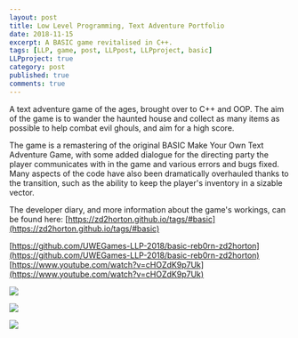 ```yaml
---
layout: post
title: Low Level Programming, Text Adventure Portfolio
date: 2018-11-15
excerpt: A BASIC game revitalised in C++.
tags: [LLP, game, post, LLPpost, LLPproject, basic]
LLPproject: true
category: post
published: true
comments: true
---
```

A text adventure game of the ages, brought over to C++ and OOP. The aim of the game is to wander the haunted house and collect as many items as possible to help combat evil ghouls, and aim for a high score.

The game is a remastering of the original BASIC Make Your Own Text Adventure Game, with some added dialogue for the directing party the player communicates with in the game and various errors and bugs fixed. Many aspects of the code have also been dramatically overhauled thanks to the transition, such as the ability to keep the player's inventory in a sizable vector.

The developer diary, and more information about the game's workings, can be found here:
[https://zd2horton.github.io/tags/#basic](https://zd2horton.github.io/tags/#basic)

[https://github.com/UWEGames-LLP-2018/basic-reb0rn-zd2horton](https://github.com/UWEGames-LLP-2018/basic-reb0rn-zd2horton)
[https://www.youtube.com/watch?v=cHOZdK9p7Uk](https://www.youtube.com/watch?v=cHOZdK9p7Uk)

<a href="https://i.imgur.com/LvWzf4I.png"><img src="https://i.imgur.com/LvWzf4I.png"></a>

<a href="https://i.imgur.com/fy7jZIR.png"><img src="https://i.imgur.com/fy7jZIR.png"></a>

<a href="https://i.imgur.com/sKRv9uW.png"><img src="https://i.imgur.com/sKRv9uW.png"></a>